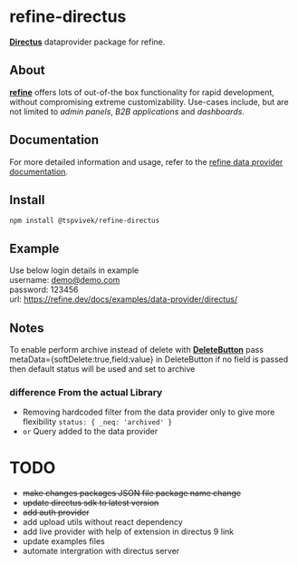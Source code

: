 # refine-directus
[**Directus**](https://directus.io/) dataprovider package for refine.

## About

[**refine**](https://refine.dev/) offers lots of out-of-the box functionality for rapid development, without compromising extreme customizability. Use-cases include, but are not limited to *admin panels*, *B2B applications* and *dashboards*.

## Documentation

For more detailed information and usage, refer to the [refine data provider documentation](https://refine.dev/docs/core/providers/data-provider).

## Install

```
npm install @tspvivek/refine-directus
```

## Example
Use below login details in example<br />
username: demo@demo.com<br />
password: 123456<br />
url: https://refine.dev/docs/examples/data-provider/directus/

## Notes
To enable perform archive instead of delete with [**DeleteButton**](https://refine.dev/docs/ui-frameworks/antd/components/buttons/delete-button/#api-reference) pass metaData={softDelete:true,field:value} in DeleteButton
if no field is passed then default status will be used and set to archive

### difference From the actual Library
- Removing hardcoded filter from the data provider only to give more flexibility 
```status: { _neq: 'archived' }```
- ```or``` Query added to the data provider
# TODO
- ~~make changes packages JSON file package name change~~
- ~~update directus sdk to latest version~~
- ~~add auth provider~~
- add upload utils without react dependency
- add live provider with help of extension in directus 9 link
- update examples files
- automate intergration with directus server


